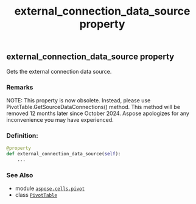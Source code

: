 ﻿---
title: external_connection_data_source property
second_title: Aspose.Cells for Python via .NET API References
description: 
type: docs
weight: 630
url: /aspose.cells.pivot/pivottable/external_connection_data_source/
is_root: false
---

## external_connection_data_source property


Gets the external connection data source.

### Remarks 


NOTE: This property is now obsolete. Instead, 
please use PivotTable.GetSourceDataConnections() method.
This method will be removed 12 months later since October 2024. 
Aspose apologizes for any inconvenience you may have experienced.
### Definition:
```python
@property
def external_connection_data_source(self):
    ...
```

### See Also
* module [`aspose.cells.pivot`](../../)
* class [`PivotTable`](/cells/python-net/aspose.cells.pivot/pivottable)
